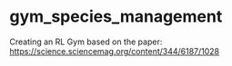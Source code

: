 # gym_species_management
 Creating an RL Gym based on the paper: https://science.sciencemag.org/content/344/6187/1028
